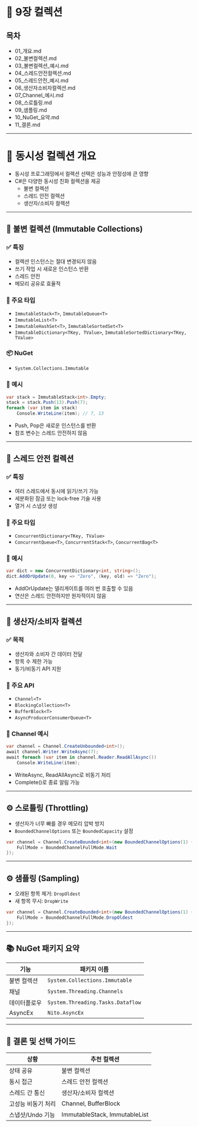 # 📂 9장 컬렉션

## 목차
- 01_개요.md
- 02_불변컬렉션.md
- 03_불변컬렉션_예시.md
- 04_스레드안전컬렉션.md
- 05_스레드안전_예시.md
- 06_생산자소비자컬렉션.md
- 07_Channel_예시.md
- 08_스로틀링.md
- 09_샘플링.md
- 10_NuGet_요약.md
- 11_결론.md

---

# 📌 동시성 컬렉션 개요

- 동시성 프로그래밍에서 컬렉션 선택은 성능과 안정성에 큰 영향
- C#은 다양한 동시성 친화 컬렉션을 제공  
  - 불변 컬렉션
  - 스레드 안전 컬렉션
  - 생산자/소비자 컬렉션

---

## 🧩 불변 컬렉션 (Immutable Collections)

### ✅ 특징
- 컬렉션 인스턴스는 절대 변경되지 않음
- 쓰기 작업 시 새로운 인스턴스 반환
- 스레드 안전
- 메모리 공유로 효율적

### 🔧 주요 타입
- `ImmutableStack<T>`, `ImmutableQueue<T>`
- `ImmutableList<T>`
- `ImmutableHashSet<T>`, `ImmutableSortedSet<T>`
- `ImmutableDictionary<TKey, TValue>`, `ImmutableSortedDictionary<TKey, TValue>`

### 📦 NuGet
- `System.Collections.Immutable`

### 🧪 예시

```csharp
var stack = ImmutableStack<int>.Empty;
stack = stack.Push(13).Push(7);
foreach (var item in stack)
    Console.WriteLine(item); // 7, 13
```
- Push, Pop은 새로운 인스턴스를 반환
- 참조 변수는 스레드 안전하지 않음

---

## 🔐 스레드 안전 컬렉션

### ✅ 특징
- 여러 스레드에서 동시에 읽기/쓰기 가능
- 세분화된 잠금 또는 lock-free 기술 사용
- 열거 시 스냅샷 생성

### 🔧 주요 타입
- `ConcurrentDictionary<TKey, TValue>`
- `ConcurrentQueue<T>`, `ConcurrentStack<T>`, `ConcurrentBag<T>`

### 🧪 예시

```csharp
var dict = new ConcurrentDictionary<int, string>();
dict.AddOrUpdate(0, key => "Zero", (key, old) => "Zero");
```
- AddOrUpdate는 델리게이트를 여러 번 호출할 수 있음
- 연산은 스레드 안전하지만 원자적이지 않음

---

## 🔄 생산자/소비자 컬렉션

### ✅ 목적
- 생산자와 소비자 간 데이터 전달
- 항목 수 제한 가능
- 동기/비동기 API 지원

### 🔧 주요 API
- `Channel<T>`
- `BlockingCollection<T>`
- `BufferBlock<T>`
- `AsyncProducerConsumerQueue<T>`

### 🧪 Channel 예시

```csharp
var channel = Channel.CreateUnbounded<int>();
await channel.Writer.WriteAsync(7);
await foreach (var item in channel.Reader.ReadAllAsync())
    Console.WriteLine(item);
```
- WriteAsync, ReadAllAsync로 비동기 처리
- Complete()로 종료 알림 가능

---

## ⚙️ 스로틀링 (Throttling)
- 생산자가 너무 빠를 경우 메모리 압박 방지
- `BoundedChannelOptions` 또는 `BoundedCapacity` 설정

```csharp
var channel = Channel.CreateBounded<int>(new BoundedChannelOptions(1) {
    FullMode = BoundedChannelFullMode.Wait
});
```

---

## ⚙️ 샘플링 (Sampling)
- 오래된 항목 제거: `DropOldest`
- 새 항목 무시: `DropWrite`

```csharp
var channel = Channel.CreateBounded<int>(new BoundedChannelOptions(1) {
    FullMode = BoundedChannelFullMode.DropOldest
});
```

---

## 📚 NuGet 패키지 요약

| 기능 | 패키지 이름 |
|------|-------------|
| 불변 컬렉션 | `System.Collections.Immutable` |
| 채널 | `System.Threading.Channels` |
| 데이터플로우 | `System.Threading.Tasks.Dataflow` |
| AsyncEx | `Nito.AsyncEx` |

---

## 🧠 결론 및 선택 가이드

| 상황 | 추천 컬렉션 |
|------|-------------|
| 상태 공유 | 불변 컬렉션 |
| 동시 접근 | 스레드 안전 컬렉션 |
| 스레드 간 통신 | 생산자/소비자 컬렉션 |
| 고성능 비동기 처리 | Channel, BufferBlock |
| 스냅샷/Undo 기능 | ImmutableStack, ImmutableList |